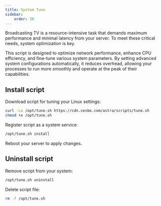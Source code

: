 ```yaml
---
title: System Tune
sidebar:
    order: 30
---
```


Broadcasting TV is a resource-intensive task that demands maximum performance and minimal latency from your server. To meet these critical needs, system optimization is key.

This script is designed to optimize network performance, enhance CPU efficiency, and fine-tune various system parameters. By setting advanced system configurations automatically, it reduces overhead, allowing your processes to run more smoothly and operate at the peak of their capabilities.


## Install script

Download script for tuning your Linux settings:

```bash
curl -Lo /opt/tune.sh https://cdn.cesbo.com/astra/scripts/tune.sh
chmod +x /opt/tune.sh
```

Register script as a system service:

```bash
/opt/tune.sh install
```

Reboot your server to apply changes.

## Uninstall script

Remove script from your system:

```bash
/opt/tune.sh uninstall
```

Delete script file:

```bash
rm -f /opt/tune.sh
```
